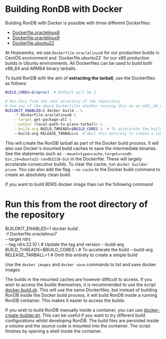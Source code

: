 # Building RonDB with Docker

Building RonDB with Docker is possible with three different Dockerfiles:

* [Dockerfile.oraclelinux8](../Dockerfile.oraclelinux8)
* [Dockerfile.oraclelinux9](../Dockerfile.oraclelinux9)
* [Dockerfile.ubuntu22](../Dockerfile.ubuntu22)

At Hopsworks, we use `Dockerfile.oraclelinux8` for our production builds in CentOS environment and `Dockerfile.ubuntu22´ for our x86 production builds in Ubuntu environments. All Dockerfiles can be used to build both x86_64 and ARM64 binary tarballs.

To build RonDB with the aim of **extracting the tarball**, use the Dockerfiles as follows:
```bash
BUILD_CORES=$(nproc)  # Default will be 1

# Run this from the root directory of the repository
# Use any of the above Dockerfiles whether running this on an x86\_64 or ARM64 platform
BUILDKIT_ENABLED=1 docker build . \
    -f Dockerfile.oraclelinux8 \
    --target get-package-all \
    --output <local-path-to-place-tarball> \
    --build-arg BUILD_THREADS=$BUILD_CORES \  # To accelerate the build
    --build-arg RELEASE_TARBALL=1  # Omit this entirely to create a simple build
```

This will create the RonDB tarball as part of the Docker build process. It will also use Docker's mounted build caches to save the intermediate binaries. See the statements such as `--mount=type=cache,target=rondb-bin,id=ubuntu22-rondb2210-bin` in the Dockerfile. These will largely accelerate consecutive builds. To clear the cache, run `docker builder prune`. You can also add the flag `--no-cache` to the Docker build command to create an absolutely clean build.

If you want to build RDRS docker image than run the following command

# Run this from the root directory of the repository
BUILDKIT_ENABLED=1 docker build . \
    -f Dockerfile.oraclelinux7 \
    --target rdrs \
    --tag rdrs:22.10 \ # Update the tag and version
    --build-arg BUILD_THREADS=$BUILD_CORES \  # To accelerate the build
    --build-arg RELEASE_TARBALL=1  # Omit this entirely to create a simple build

Use the `docker images` and `docker save` commands to list and save docker images

The builds in the mounted caches are however difficult to access. If you wish to access the builds themselves, it is recommended to use the script [docker-build.sh](/build_scripts/release_scripts/docker-build.sh). This will use the same Dockerfiles, but instead of building RonDB inside the Docker build process, it will build RonDB inside a running RonDB container. This makes it easier to access the builds.

If you wish to build RonDB manually inside a container, you can use [docker-create-builder.sh](/build_scripts/release_scripts/docker-create-builder.sh). This can be useful if you want to try different build configurations whilst developing RonDB. The build files are persisted inside a volume and the source code is mounted into the container. The script finishes by opening a shell inside the container.
